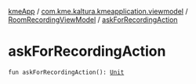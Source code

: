 [kmeApp](../../index.md) / [com.kme.kaltura.kmeapplication.viewmodel](../index.md) / [RoomRecordingViewModel](index.md) / [askForRecordingAction](./ask-for-recording-action.md)

# askForRecordingAction

`fun askForRecordingAction(): `[`Unit`](https://kotlinlang.org/api/latest/jvm/stdlib/kotlin/-unit/index.html)